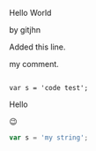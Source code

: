 Hello World

by gitjhn

Added this line.

my comment.


<code>
var s = 'code test';
</code>


Hello

:wink:


```javascript
var s = 'my string';
```
